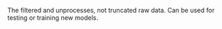 The filtered and unprocesses, not truncated raw data.
Can be used for testing or training new models.
